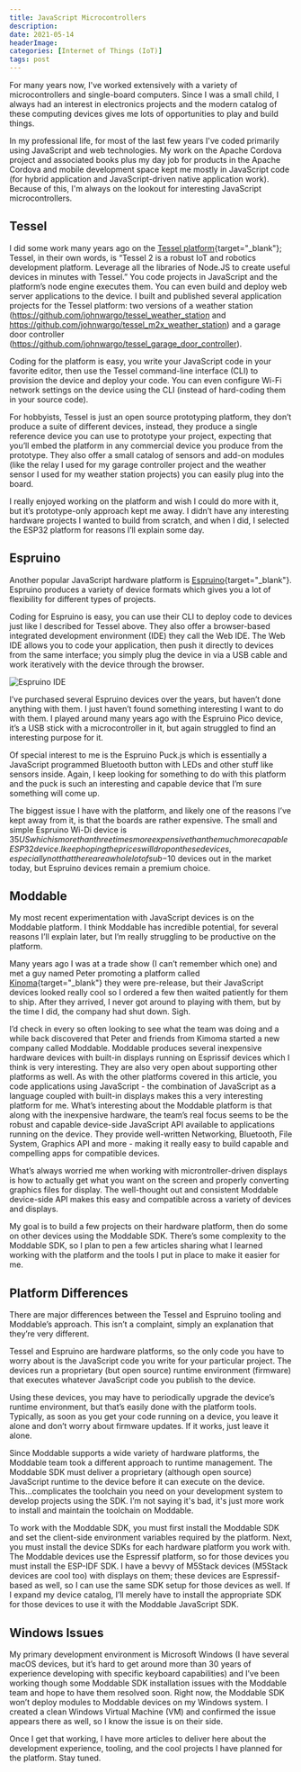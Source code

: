 ```yaml
---
title: JavaScript Microcontrollers
description: 
date: 2021-05-14
headerImage: 
categories: [Internet of Things (IoT)]
tags: post
---
```


For many years now, I've worked extensively with a variety of microcontrollers and single-board computers. Since I was a small child, I always had an interest in electronics projects and the modern catalog of these computing devices gives me lots of opportunities to play and build things.

In my professional life, for most of the last few years I've coded primarily using JavaScript and web technologies. My work on the Apache Cordova project and associated books plus my day job for products in the Apache Cordova and mobile development space kept me mostly in JavaScript code (for hybrid application and JavaScript-driven native application work). Because of this, I'm always on the lookout for interesting JavaScript microcontrollers.

## Tessel

I did some work many years ago on the [Tessel platform](https://tessel.io/){target="_blank"}; Tessel, in their own words, is “Tessel 2 is a robust IoT and robotics development platform. Leverage all the libraries of Node.JS to create useful devices in minutes with Tessel.” You code projects in JavaScript and the platform’s node engine executes them. You can even build and deploy web server applications to the device. I built and published several application projects for the Tessel platform: two versions of a weather station (https://github.com/johnwargo/tessel_weather_station and https://github.com/johnwargo/tessel_m2x_weather_station) and a garage door controller (https://github.com/johnwargo/tessel_garage_door_controller).

Coding for the platform is easy, you write your JavaScript code in your favorite editor, then use the Tessel command-line interface (CLI) to provision the device and deploy your code. You can even configure Wi-Fi network settings on the device using the CLI (instead of hard-coding them in your source code).

For hobbyists, Tessel is just an open source prototyping platform, they don’t produce a suite of different devices, instead, they produce a single reference device you can use to prototype your project, expecting that you’ll embed the platform in any commercial device you produce from the prototype. They also offer a small catalog of sensors and add-on modules (like the relay I used for my garage controller project and the weather sensor I used for my weather station projects) you can easily plug into the board.

I really enjoyed working on the platform and wish I could do more with it, but it’s prototype-only approach kept me away. I didn’t have any interesting hardware projects I wanted to build from scratch, and when I did, I selected the ESP32 platform for reasons I’ll explain some day.

## Espruino

Another popular JavaScript hardware platform is [Espruino](https://www.espruino.com/){target="_blank"}. Espruino produces a variety of device formats which gives you a lot of flexibility for different types of projects. 

Coding for Espruino is easy, you can use their CLI to deploy code to devices just like I described for Tessel above. They also offer a browser-based integrated development environment (IDE) they call the Web IDE. The Web IDE allows you to code your application, then push it directly to devices from the same interface; you simply plug the device in via a USB cable and work iteratively with the device through the browser.

![Espruino IDE](/images/2021/espruino-web-ide.png)

I’ve purchased several Espruino devices over the years, but haven’t done anything with them. I just haven’t found something interesting I want to do with them. I played around many years ago with the Espruino Pico device, it’s a USB stick with a microcontroller in it, but again struggled to find an interesting purpose for it. 

Of special interest to me is the Espruino Puck.js which is essentially a JavaScript programmed Bluetooth button with LEDs and other stuff like sensors inside. Again, I keep looking for something to do with this platform and the puck is such an interesting and capable device that I’m sure something will come up.

The biggest issue I have with the platform, and likely one of the reasons I’ve kept away from it, is that the boards are rather expensive. The small and simple Espruino Wi-Di device is $35US which is more than three times more expensive than the much more capable ESP32 device. I keep hoping the prices will drop on these devices, especially not that there are a whole lot of sub-$10 devices out in the market today, but Espruino devices remain a premium choice.

## Moddable

My most recent experimentation with JavaScript devices is on the Moddable platform. I think Moddable has incredible potential, for several reasons I’ll explain later, but I’m really struggling to be productive on the platform.

Many years ago I was at a trade show (I can’t remember which one) and met a guy named Peter promoting a platform called [Kinoma](https://en.wikipedia.org/wiki/Kinoma){target="_blank"} they were pre-release, but their JavaScript devices looked really cool so I ordered a few then waited patiently for them to ship. After they arrived, I never got around to playing with them, but by the time I did, the company had shut down. Sigh.

I’d check in every so often looking to see what the team was doing and a while back discovered that Peter and friends from Kimoma started a new company called Moddable. Moddable produces several inexpensive hardware devices with built-in displays running on Esprissif devices which I think is very interesting. They are also very open about supporting other platforms as well. As with the other platforms covered in this article, you code applications using JavaScript - the combination of JavaScript as a language coupled with built-in displays makes this a very interesting platform for me.
What’s interesting about the Moddable platform is that along with the inexpensive hardware, the team’s real focus seems to be the robust and capable device-side JavaScript API available to applications running on the device. They provide well-written Networking, Bluetooth, File System, Graphics API and more - making it really easy to build capable and compelling apps for compatible devices.

What’s always worried me when working with microntroller-driven displays is how to actually get what you want on the screen and properly converting graphics files for display. The well-thought out and consistent Moddable device-side API makes this easy and compatible across a variety of devices and displays.

My goal is to build a few projects on their hardware platform, then do some on other devices using the Moddable SDK. There’s some complexity to the Moddable SDK, so I plan to pen a few articles sharing what I learned working with the platform and the tools I put in place to make it easier for me.

## Platform Differences

There are major differences between the Tessel and Espruino tooling and Moddable’s approach. This isn’t a complaint, simply an explanation that they’re very different.

Tessel and Espruino are hardware platforms, so the only code you have to worry about is the JavaScript code you write for your particular project. The devices run a proprietary (but open source) runtime environment (firmware) that executes whatever JavaScript code you publish to the device.

Using these devices, you may have to periodically upgrade the device’s runtime environment, but that’s easily done with the platform tools. Typically, as soon as you get your code running on a device, you leave it alone and don’t worry about firmware updates. If it works, just leave it alone.

Since Moddable supports a wide variety of hardware platforms, the Moddable team took a different approach to runtime management. The Moddable SDK must deliver a proprietary (although open source) JavaScript runtime to the device before it can execute on the device. This...complicates the toolchain you need on your development system to develop projects using the SDK. I’m not saying it's bad, it's just more work to install and maintain the toolchain on Moddable.

To work with the Moddable SDK, you must first install the Moddable SDK and set the client-side environment variables required by the platform. Next, you must install the device SDKs for each hardware platform you work with. The Moddable devices use the Espressif platform, so for those devices you must install the ESP-IDF SDK. I have a bevvy of M5Stack devices (M5Stack devices are cool too) with displays on them; these devices are Espressif-based as well, so I can use the same SDK setup for those devices as well. If I expand my device catalog, I’ll merely have to install the appropriate SDK for those devices to use it with the Moddable JavaScript SDK.

## Windows Issues

My primary development environment is Microsoft Windows (I have several macOS devices, but it’s hard to get around more than 30 years of experience developing with specific keyboard capabilities) and I’ve been working though some Moddable SDK installation issues with the Moddable team and hope to have them resolved soon. Right now, the Moddable SDK won’t deploy modules to Moddable devices on my Windows system. I created a clean Windows Virtual Machine (VM) and confirmed the issue appears there as well, so I know the issue is on their side.

Once I get that working, I have more articles to deliver here about the development experience, tooling, and the cool projects I have planned for the platform. Stay tuned.
